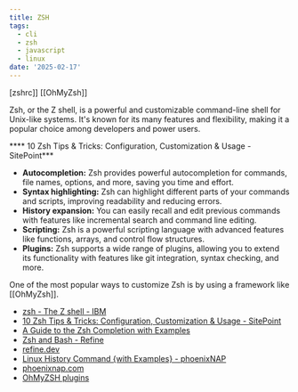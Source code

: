 ```yaml
---
title: ZSH
tags:
  - cli
  - zsh
  - javascript
  - linux
date: '2025-02-17'
---
```

[zshrc]]
[[OhMyZsh]]


Zsh, or the Z shell, is a powerful and customizable command-line shell for Unix-like systems. It's known for its many features and flexibility, making it a popular choice among developers and power users.  

**** 10 Zsh Tips & Tricks: Configuration, Customization & Usage - SitePoint***

- **Autocompletion:** Zsh provides powerful autocompletion for commands, file names, options, and more, saving you time and effort.
- **Syntax highlighting:** Zsh can highlight different parts of your commands and scripts, improving readability and reducing errors.
- **History expansion:** You can easily recall and edit previous commands with features like incremental search and command line editing.
- **Scripting:** Zsh is a powerful scripting language with advanced features like functions, arrays, and control flow structures.
- **Plugins:** Zsh supports a wide range of plugins, allowing you to extend its functionality with features like git integration, syntax checking, and more.

One of the most popular ways to customize Zsh is by using a framework like [[OhMyZsh]]. 


- [zsh - The Z shell - IBM](https://www.ibm.com/docs/en/zos/3.1.0?topic=descriptions-zsh-z-shell#:~:text=Description,a%20shell%20script%20command%20processor.)
- [10 Zsh Tips & Tricks: Configuration, Customization & Usage - SitePoint](https://www.sitepoint.com/zsh-tips-tricks/#:~:text=zshrc%20to%20activate%20the%20plugins,zshrc%20file.)
- [A Guide to the Zsh Completion with Examples](https://thevaluable.dev/zsh-completion-guide-examples/#:~:text=You%20can%20configure%20the%20Zsh,tune%20it%20following%20your%20craziest)
- [Zsh and Bash - Refine](https://refine.dev/blog/zsh-vs-bash/#:~:text=Zsh%20provides%20support%20for%20syntax,script%20based%20on%20their%20syntax.)
- [refine.dev](https://refine.dev/blog/zsh-vs-bash/#:~:text=Zsh%20provides%20support%20for%20syntax,script%20based%20on%20their%20syntax.)
- [Linux History Command {with Examples} - phoenixNAP](https://phoenixnap.com/kb/linux-history-command)
- [phoenixnap.com](https://phoenixnap.com/kb/linux-history-command)
- [OhMyZSH plugins]( https://github.com/ohmyzsh/ohmyzsh/tree/master/plugins)
